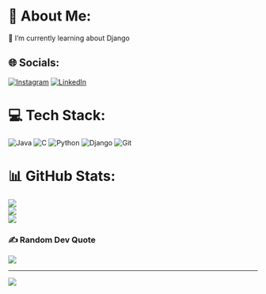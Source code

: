 # 💫 About Me:
🌱 I’m currently learning about Django <br> 


## 🌐 Socials:
[![Instagram](https://img.shields.io/badge/Instagram-%23E4405F.svg?logo=Instagram&logoColor=white)](https://instagram.com/https://instagram.com/mohammadh_tk) [![LinkedIn](https://img.shields.io/badge/LinkedIn-%230077B5.svg?logo=linkedin&logoColor=white)](www.linkedin.com/in/mohammadhasan-tavakoli-3551b6215) 

# 💻 Tech Stack:
![Java](https://img.shields.io/badge/java-%23ED8B00.svg?style=flat&logo=openjdk&logoColor=white) ![C](https://img.shields.io/badge/c-%2300599C.svg?style=flat&logo=c&logoColor=white) ![Python](https://img.shields.io/badge/python-3670A0?style=flat&logo=python&logoColor=ffdd54) ![Django](https://img.shields.io/badge/django-%23092E20.svg?style=flat&logo=django&logoColor=white) ![Git](https://img.shields.io/badge/git-%23F05033.svg?style=flat&logo=git&logoColor=white)
# 📊 GitHub Stats:
![](https://github-readme-stats.vercel.app/api?username=MohammadHtavakoli&theme=shadow_blue&hide_border=false&include_all_commits=true&count_private=true)<br/>
![](https://github-readme-streak-stats.herokuapp.com/?user=MohammadHtavakoli&theme=shadow_blue&hide_border=false)<br/>
![](https://github-readme-stats.vercel.app/api/top-langs/?username=MohammadHtavakoli&theme=shadow_blue&hide_border=false&include_all_commits=true&count_private=true&layout=compact)

### ✍️ Random Dev Quote
![](https://quotes-github-readme.vercel.app/api?type=horizontal&theme=tokyonight)

---
[![](https://visitcount.itsvg.in/api?id=MohammadHtavakoli&icon=0&color=1)](https://visitcount.itsvg.in)

<!-- Proudly created with GPRM ( https://gprm.itsvg.in ) -->
